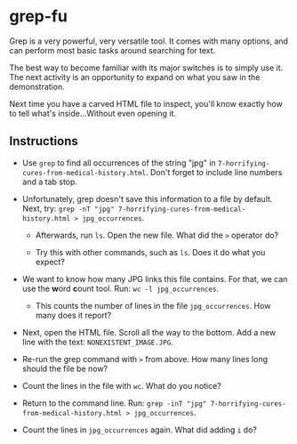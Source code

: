 # grep-fu

Grep is a very powerful, very versatile tool. It comes with many options, and can perform most basic tasks around searching for text.

The best way to become familiar with its major switches is to simply use it. The next activity is an opportunity to expand on what you saw in the demonstration.

Next time you have a carved HTML file to inspect, you'll know exactly how to tell what's inside...Without even opening it.

## Instructions

- Use `grep` to find all occurrences of the string "jpg" in `7-horrifying-cures-from-medical-history.html`. Don't forget to include line numbers and a tab stop.

- Unfortunately, grep doesn't save this information to a file by default. Next, try: `grep -nT "jpg" 7-horrifying-cures-from-medical-history.html > jpg_occurrences`.

  - Afterwards, run `ls`. Open the new file. What did the `>` operator do?

  - Try this with other commands, such as `ls`. Does it do what you expect?

- We want to know how many JPG links this file contains. For that, we can use the **w**ord **c**ount tool. Run: `wc -l jpg_occurrences`.

  - This counts the number of lines in the file `jpg_occurrences`. How many does it report?

- Next, open the HTML file. Scroll all the way to the bottom. Add a new line with the text: `NONEXISTENT_IMAGE.JPG`.

- Re-run the grep command with `>` from above. How many lines long should the file be now?

- Count the lines in the file with `wc`. What do you notice?

- Return to the command line. Run: `grep -inT "jpg" 7-horrifying-cures-from-medical-history.html > jpg_occurrences`.

- Count the lines in `jpg_occurrences` again. What did adding `i` do?

